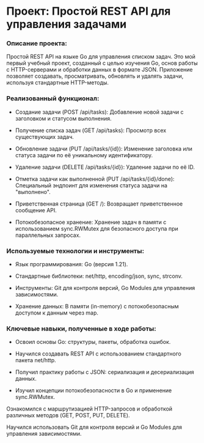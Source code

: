 <h1>Проект: Простой REST API для управления задачами</h1>

<h3>Описание проекта:</h3>
Простой REST API на языке Go для управления списком задач. Это мой первый учебный проект, созданный с целью изучения Go, основ работы с HTTP-серверами и обработки данных в формате JSON. Приложение позволяет создавать, просматривать, обновлять и удалять задачи, используя стандартные HTTP-методы.

<h3>Реализованный функционал:</h3>

- Создание задачи (POST /api/tasks): Добавление новой задачи с заголовком и статусом выполнения.

- Получение списка задач (GET /api/tasks): Просмотр всех существующих задач.

- Обновление задачи (PUT /api/tasks/{id}): Изменение заголовка или статуса задачи по её уникальному идентификатору.

- Удаление задачи (DELETE /api/tasks/{id}): Удаление задачи по её ID.

- Отметка задачи как выполненной (PUT /api/tasks/{id}/done): Специальный эндпоинт для изменения статуса задачи на "выполнено".

- Приветственная страница (GET /): Возвращает приветственное сообщение API.

- Потокобезопасное хранение: Хранение задач в памяти с использованием sync.RWMutex для безопасного доступа при параллельных запросах.


<h3>Используемые технологии и инструменты:</h3>

* Язык программирования: Go (версия 1.21).

* Стандартные библиотеки: net/http, encoding/json, sync, strconv.

* Инструменты: Git для контроля версий, Go Modules для управления зависимостями.

* Хранение данных: В памяти (in-memory) с потокобезопасным доступом к данным через map.


<h3>Ключевые навыки, полученные в ходе работы:</h3>

* Освоил основы Go: структуры, пакеты, обработка ошибок.

* Научился создавать REST API с использованием стандартного пакета net/http.

* Получил практику работы с JSON: сериализация и десериализация данных.

* Изучил концепции потокобезопасности в Go и применение sync.RWMutex.

Ознакомился с маршрутизацией HTTP-запросов и обработкой различных методов (GET, POST, PUT, DELETE).

Научился использовать Git для контроля версий и Go Modules для управления зависимостями.
